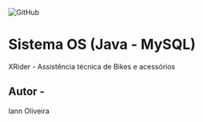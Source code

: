 ![GitHub](https://img.shields.io/github/license/iannoliver/sistemaOS)
# Sistema OS (Java - MySQL)
XRider - Assistência técnica de Bikes e acessórios
## Autor - 
Iann Oliveira
